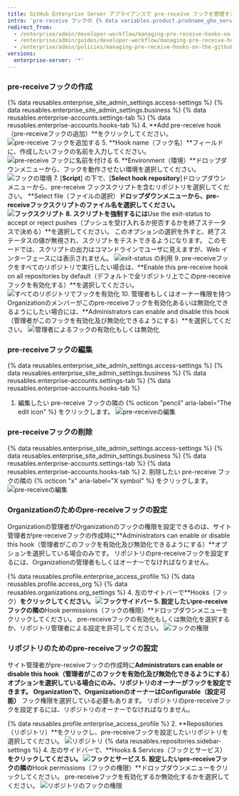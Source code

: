 ```yaml
---
title: GitHub Enterprise Server アプライアンスで pre-receive フックを管理する
intro: 'pre-receive フックの {% data variables.product.prodname_ghe_server %} アプライアンス内での利用方法を設定する'
redirect_from:
  - /enterprise/admin/developer-workflow/managing-pre-receive-hooks-on-the-github-enterprise-server-appliance
  - /enterprise/admin/guides/developer-workflow/managing-pre-receive-hooks-on-the-github-enterprise-appliance/
  - /enterprise/admin/policies/managing-pre-receive-hooks-on-the-github-enterprise-server-appliance
versions:
  enterprise-server: '*'
---
```


### pre-receiveフックの作成

{% data reusables.enterprise_site_admin_settings.access-settings %}
{% data reusables.enterprise_site_admin_settings.business %}
{% data reusables.enterprise-accounts.settings-tab %}
{% data reusables.enterprise-accounts.hooks-tab %}
4. **Add pre-receive hook（pre-receiveフックの追加）**をクリックしてください。 ![pre-receive フックを追加する](/assets/images/enterprise/site-admin-settings/add-pre-receive-hook.png)
5. **Hook name（フック名）**フィールドに、作成したいフックの名前を入力してください。 ![pre-receive フックに名前を付ける](/assets/images/enterprise/site-admin-settings/hook-name.png)
6. **Environment（環境）**ドロップダウンメニューから、フックを動作させたい環境を選択してください。 ![フックの環境](/assets/images/enterprise/site-admin-settings/environment.png)
7. [**Script**] の下で、[**Select hook repository**]ドロップダウンメニューから、pre-receive フックスクリプトを含むリポジトリを選択してください。 **Select file（ファイルの選択）**ドロップダウンメニューから、pre-receiveフックスクリプトのファイル名を選択してください。 ![フックスクリプト](/assets/images/enterprise/site-admin-settings/hook-script.png)
8. スクリプトを強制するには**Use the exit-status to accept or reject pushes（プッシュを受け入れるか拒否するかを終了ステータスで決める）**を選択してください。 このオプションの選択を外すと、終了ステータスの値が無視され、スクリプトをテストできるようになります。 このモードでは、スクリプトの出力はコマンドラインでユーザに見えますが、Web インターフェースには表示されません。 ![exit-status の利用](/assets/images/enterprise/site-admin-settings/use-exit-status.png)
9. pre-receiveフックをすべてのリポジトリで実行したい場合は、**Enable this pre-receive hook on all repositories by default（デフォルトで全リポジトリ上でこのpre-receiveフックを有効化する）**を選択してください。 ![すべてのリポジトリでフックを有効化](/assets/images/enterprise/site-admin-settings/enable-hook-all-repos.png)
10. 管理者もしくはオーナー権限を持つOrganizationのメンバーがこのpre-receiveフックを有効化あるいは無効化できるようにしたい場合には、**Administrators can enable and disable this hook（管理者がこのフックを有効化及び無効化できるようにする）**を選択してください。 ![管理者によるフックの有効化もしくは無効化](/assets/images/enterprise/site-admin-settings/admins-enable-hook.png)

### pre-receiveフックの編集

{% data reusables.enterprise_site_admin_settings.access-settings %}
{% data reusables.enterprise_site_admin_settings.business %}
{% data reusables.enterprise-accounts.settings-tab %}
{% data reusables.enterprise-accounts.hooks-tab %}
1. 編集したい pre-receive フックの隣の {% octicon "pencil" aria-label="The edit icon" %} をクリックします。 ![pre-receiveの編集](/assets/images/enterprise/site-admin-settings/edit-pre-receive-hook.png)

### pre-receiveフックの削除

{% data reusables.enterprise_site_admin_settings.access-settings %}
{% data reusables.enterprise_site_admin_settings.business %}
{% data reusables.enterprise-accounts.settings-tab %}
{% data reusables.enterprise-accounts.hooks-tab %}
2. 削除したい pre-receive フックの隣の {% octicon "x" aria-label="X symbol" %} をクリックします。 ![pre-receiveの編集](/assets/images/enterprise/site-admin-settings/delete-pre-receive-hook.png)

### Organizationのためのpre-receiveフックの設定

Organizationの管理者がOrganizationのフックの権限を設定できるのは、サイト管理者がpre-receiveフックの作成時に**Administrators can enable or disable this hook（管理者がこのフックを有効化及び無効化できるようにする）**オプションを選択している場合のみです。 リポジトリのpre-receiveフックを設定するには、Organizationの管理者もしくはオーナーでなければなりません。

{% data reusables.profile.enterprise_access_profile %}
{% data reusables.profile.access_org %}
{% data reusables.organizations.org_settings %}
4. 左のサイトバーで**Hooks（フック）**をクリックしてください。 ![フックサイドバー](/assets/images/enterprise/orgs-and-teams/hooks-sidebar.png)
5. 設定したいpre-receiveフックの隣の**Hook permissions（フックの権限）**ドロップダウンメニューをクリックしてください。 pre-receiveフックの有効化もしくは無効化を選択するか、リポジトリ管理者による設定を許可してください。 ![フックの権限](/assets/images/enterprise/orgs-and-teams/hook-permissions.png)

### リポジトリのためのpre-receiveフックの設定

サイト管理者がpre-receiveフックの作成時に**Administrators can enable or disable this hook（管理者がこのフックを有効化及び無効化できるようにする）**オプションを選択している場合にのみ、リポジトリのオーナーがフックを設定できます。 Organizationで、Organizationのオーナーは**Configurable（設定可能）** フック権限を選択している必要もあります。 リポジトリのpre-receiveフックを設定するには、リポジトリのオーナーでなければなりません。

{% data reusables.profile.enterprise_access_profile %}
2. **Repositories（リポジトリ）**をクリックし、pre-receiveフックを設定したいリポジトリを選択してください。 ![リポジトリ](/assets/images/enterprise/repos/repositories.png)
{% data reusables.repositories.sidebar-settings %}
4. 左のサイドバーで、**Hooks & Services（フックとサービス）**をクリックしてください。 ![フックとサービス](/assets/images/enterprise/repos/hooks-services.png)
5. 設定したいpre-receiveフックの隣の**Hook permissions（フックの権限）**ドロップダウンメニューをクリックしてください。 pre-receiveフックを有効化するか無効化するかを選択してください。 ![リポジトリのフックの権限](/assets/images/enterprise/repos/repo-hook-permissions.png)
